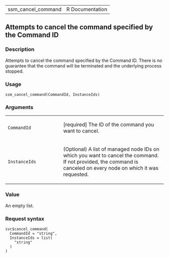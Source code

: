 <table style="width: 100%;">
<tbody>
<tr class="odd">
<td>ssm_cancel_command</td>
<td style="text-align: right;">R Documentation</td>
</tr>
</tbody>
</table>

## Attempts to cancel the command specified by the Command ID

### Description

Attempts to cancel the command specified by the Command ID. There is no
guarantee that the command will be terminated and the underlying process
stopped.

### Usage

    ssm_cancel_command(CommandId, InstanceIds)

### Arguments

<table>
<colgroup>
<col style="width: 35%" />
<col style="width: 65%" />
</colgroup>
<tbody>
<tr class="odd">
<td><code id="ssm_cancel_command_:_CommandId">CommandId</code></td>
<td><p>[required] The ID of the command you want to cancel.</p></td>
</tr>
<tr class="even">
<td><code id="ssm_cancel_command_:_InstanceIds">InstanceIds</code></td>
<td><p>(Optional) A list of managed node IDs on which you want to cancel
the command. If not provided, the command is canceled on every node on
which it was requested.</p></td>
</tr>
</tbody>
</table>

### Value

An empty list.

### Request syntax

    svc$cancel_command(
      CommandId = "string",
      InstanceIds = list(
        "string"
      )
    )
